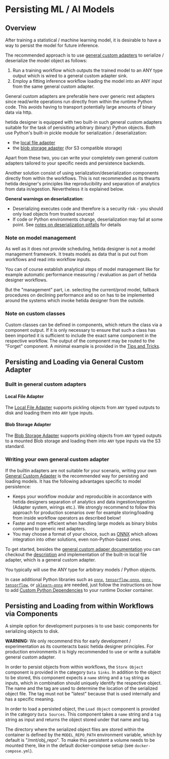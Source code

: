 # Persisting ML / AI Models

## Overview
After training a statistical / machine learning model, it is desirable to have a way to persist the model for future inference.

The recommended approach is to use [general custom adapters](./adapter_system/general_custom_adapters/instructions.md) to serialize / deserialize the model object as follows:

1. Run a training workflow which outputs the trained model to an ANY type output which is wired to a general custom adapter sink.
2. Employ a fitting inference workflow loading the model into an ANY input from the same general custom adapter.

General custom adapters are preferable here over generic rest adapters since read/write operations run directly from within the runtime Python code. This avoids having to transport potentially large amounts of binary data via http.

hetida designer is equipped with two built-in such general custom adapters suitable for the task of persisiting arbitrary (binary) Python objects. Both use Python's built-in pickle module for serialization / deserialization:

* the [local file adapter](adapter_system/local_file_adapter.md)
* the [blob storage adapter](adapter_system/blob_storage_adapter.md) (for S3 compatible storage)

Apart from these two, you can write your completely own general custom adapters tailored to your specific needs and persistence backends.

Another solution consist of using serialization/deserialization components directly from within the workflows. This is not recommended as its thwarts hetida designer's principles like reproducibility and separation of analytics from data in/egestion. Nevertheless it is explained below.

**General warnings on deserialization**: 
* Deserializing executes code and therefore is a security risk - you should only load objects from trusted sources!
* If code or Python environments change, deserialization may fail at some point. See [notes on deserialization pitfalls](./repr_pitfalls.md) for details

### Note on model management
As well as it does not provide scheduling, hetida designer is not a model management framework. It treats models as data that is put out from workflows and read into workflow inputs.

You can of course establish analytical steps of model management like for example automatic performance measuring / evaluation as part of hetida designer workflows.

But the "management" part, i.e. selecting the current/prod model, fallback procedures on declining performance and so on has to be implemented around the systems which invoke hetida designer from the outside.

### Note on custom classes
Custom classes can be defined in components, which return the class via a component output. If it is only necessary to ensure that such a class has been imported it is sufficient to include the exact same component in the respective workflow. The output of the component may be routed to the "Forget" component.
A minimal example is provided in the [Tips and Tricks](./tips_and_tricks.md).

## Persisting and Loading via General Custom Adapter
### Built in general custom adapters

#### Local File Adapter
The [Local File Adapter](./adapter_system/local_file_adapter.md) supports pickling objects from `ANY` typed outputs to disk and loading them into `ANY` type inputs.

#### Blob Storage Adapter
The [Blob Storage Adapter](./adapter_system/blob_storage_adapter.md) supports pickling objects from `ANY` typed outputs to a mounted Blob storage and loading them into `ANY` type inputs via the S3 standard.

### Writing your own general custom adapter
If the builtin adapters are not suitable for your scenario, writing your own [General Custom Adapter](./adapter_system/general_custom_adapters/instructions.md) is the recommended way for persisting and loading models. It has the following advantages specific to model persistence:

* Keeps your workflow modular and reproducible in accordance with hetida designers separation of analytics and data ingestion/egestion (Adapter system, wirings etc.). We strongly recommend to follow this approach for production scenarios over for example storing/loading from inside workflow operators as described below!
* Faster and more efficient when handling large models as binary blobs compared to generic rest adapters.
* You may choose a format of your choice, such as [ONNX](https://onnx.ai/) which allows integration into other solutions, even non-Python-based ones.

To get started, besides the [general custom adaper documentation](./adapter_system/general_custom_adapters/instructions.md) you can checkout the [description](./adapter_system/local_file_adapter.md) and implementation of the built-in local file adapter, which is a general custom adapter.

You typically will use the ANY type for arbitrary models / Python objects.

In case additional Python libraries such as [`onnx`](https://github.com/onnx/onnx), [`tensorflow-onnx`](https://github.com/onnx/tensorflow-onnx), [`onnx-tensorflow`](https://github.com/onnx/onnx-tensorflow), or [`sklearn-onnx`](https://github.com/onnx/sklearn-onnx) are needed, just follow the instructions on how to add [Custom Python Dependencies](./custom_python_dependencies.md) to your runtime Docker container.


## Persisting and Loading from within Workflows via Components
A simple option for development purposes is to use basic components for serializing objects to disk. 

**WARNING:** We only recommend this for early development / experimentation as its counteracts basic hetida designer principles. For production environments it is higly recommended to use or write a suitable general custom adapter.

In order to persist objects from within workflows, the `Store Object` component is provided in the category `Data Sinks`. In addition to the object to be stored, this component expects a `name` string and a `tag` string as inputs, which in combination should uniquely identify the respective object. The name and the tag are used to determine the location of the serialized object file. The tag must not be "latest" because that is used internally and has a specific meaning.

In order to load a persisted object, the `Load Object` component is provided in the category `Data Sources`. This component takes a `name` string and a `tag` string as input and returns the object stored under that name and tag.

The directory where the serialized object files are stored within the container is defined by the `MODEL_REPO_PATH` environment variable, which by default is "/mnt/obj_repo". To make this persistent a volume needs to be mounted there, like in the default docker-compose setup (see `docker-compose.yml`).
